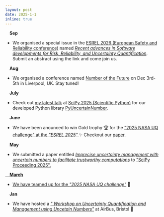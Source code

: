 ```yaml
---
layout: post
date: 2025-1-1
inline: true
---
```







&emsp;**Sep**


- We organised a special issue in the <a href='https://www.esrel2026.com'>ESREL 2026 (European Safety and Reliability conference)</a> named *<a href='https://www.esrel2026.com/submissions-deadlines/special-session-abstract-submission'>Recent advances in Software developments for Risk, Reliability, and Uncertainty Quantification</a>*. Submit an abstract using the link and come join us.


&emsp;**Aug**

- We organised a conference named <a href='https://sites.google.com/view/numbersofthefuture'>Number of the Future</a> on Dec 3rd-5th in Liverpool, UK. Stay tuned!


&emsp;**July**


- Check out <a href='https://www.researchgate.net/publication/394588761_Imprecise_uncertainty_management_with_uncertain_numbers_to_facilitate_trustworthy_computations'>my latest talk</a> at <a href='https://www.scipy2025.scipy.org'>SciPy 2025 (Scientific Python)</a> for our developed Python library <a href='https://github.com/leslieDLcy/PyUncertainNumber'>PyUncertainNumber</a>.


&emsp;**June**


- We have been anounced to win Gold trophy :trophy: for the <a href='https://uqtools.larc.nasa.gov/the-nasa-and-dnv-challenge-on-optimization-under-uncertainty'>"2025 NASA UQ challenge" at the *<a href='https://esrel2025.com/'>"ESREL 2025" </a>* :sparkles: Checkout our <a href="https://www.researchgate.net/publication/394592652_An_Integrated_Uncertainty_Quantification_and_Optimization_for_solving_the_2025_NASA-DNV_Challenge?_tp=eyJjb250ZXh0Ijp7ImZpcnN0UGFnZSI6InB1YmxpY2F0aW9uIiwicGFnZSI6InByb2ZpbGUiLCJwcmV2aW91c1BhZ2UiOiJwdWJsaWNhdGlvbiJ9fQ">paper</a>.



&emsp;**May**

- We submitted a paper entitled *<a href='https://proceedings.scipy.org/previews/01991ec4-7f40-7fd6-ad08-d258440c9963?preview=eyJhbGciOiJIUzI1NiIsInR5cCI6IkpXVCJ9.eyJpc3MiOiJodHRwczovL2pvdXJuYWxzLmN1cnZlbm90ZS5jb20iLCJleHAiOjE3NTk3NDA1MDcsImF1ZCI6InNjaXB5Iiwic2NvcGUiOiJzdWJtaXNzaW9uIiwic2NvcGVJZCI6IjAxOTkxZWM0LTdmNDAtN2ZkNi1hZDA4LWQyNTkyNWU1YjE4YyIsImlhdCI6MTc1OTMwODUwN30.E_AGyQ8kUwy3nhPL-_QdMQxvkL9dWlX71uDH-Lngxbo'>Imprecise uncertainty management with uncertain numbers to facilitate trustworthy computations</a>* to <a href='https://proceedings.scipy.org'>"SciPy Proceeding 2025".



&emsp;**March**



- We have teamed up for the *<a href='https://uqtools.larc.nasa.gov/the-nasa-and-dnv-challenge-on-optimization-under-uncertainty'>"2025 NASA UQ challenge"</a>* :muscle:



&emsp;**Jan**



- We have hosted a *<a href='https://sites.google.com/view/uncertaintyquantification/home?authuser=0'>" Workshop on Uncertainty Quantification and Management using Uncetain Numbers"</a>* at AirBus, Bristol :muscle:
